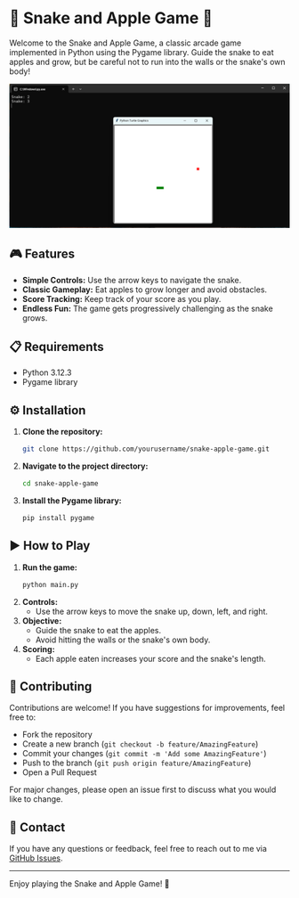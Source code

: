 # 🐍 Snake and Apple Game 🍎

Welcome to the Snake and Apple Game, a classic arcade game implemented in Python using the Pygame library. Guide the snake to eat apples and grow, but be careful not to run into the walls or the snake's own body!

![Game Screenshot](./snake.png)

## 🎮 Features

- **Simple Controls:** Use the arrow keys to navigate the snake.
- **Classic Gameplay:** Eat apples to grow longer and avoid obstacles.
- **Score Tracking:** Keep track of your score as you play.
- **Endless Fun:** The game gets progressively challenging as the snake grows.

## 📋 Requirements

- Python 3.12.3
- Pygame library

## ⚙️ Installation

1. **Clone the repository:**
    ```bash
    git clone https://github.com/yourusername/snake-apple-game.git
    ```
2. **Navigate to the project directory:**
    ```bash
    cd snake-apple-game
    ```
3. **Install the Pygame library:**
    ```bash
    pip install pygame
    ```

## ▶️ How to Play

1. **Run the game:**
    ```bash
    python main.py
    ```
2. **Controls:**
    - Use the arrow keys to move the snake up, down, left, and right.
3. **Objective:**
    - Guide the snake to eat the apples.
    - Avoid hitting the walls or the snake's own body.
4. **Scoring:**
    - Each apple eaten increases your score and the snake's length.
## 🤝 Contributing

Contributions are welcome! If you have suggestions for improvements, feel free to:
- Fork the repository
- Create a new branch (`git checkout -b feature/AmazingFeature`)
- Commit your changes (`git commit -m 'Add some AmazingFeature'`)
- Push to the branch (`git push origin feature/AmazingFeature`)
- Open a Pull Request

For major changes, please open an issue first to discuss what you would like to change.

## 📧 Contact

If you have any questions or feedback, feel free to reach out to me via [GitHub Issues](https://github.com/yourusername/snake-apple-game/issues).

---

Enjoy playing the Snake and Apple Game! 🎉
